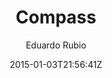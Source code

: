 ---
title: "Compass"
github: https://github.com/excentris/compass
demo: http://excentris.github.io/compass/
author: Eduardo Rubio

ssg:
  - Jekyll
cms:
  - No Cms
date: 2015-01-03T21:56:41Z
github_branch: master
description: "The Jekyll theme for your personal landing page."
stale: false
---